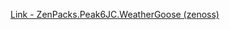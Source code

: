 [Link - ZenPacks.Peak6JC.WeatherGoose (zenoss)](https://github.com/zenoss/ZenPacks.Peak6JC.WeatherGoose)
